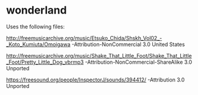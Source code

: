 # wonderland

Uses the following files:

http://freemusicarchive.org/music/Etsuko_Chida/Shskh_Vol02_-_Koto_Kumiuta/Omoigawa
-Attribution-NonCommercial 3.0 United States

http://freemusicarchive.org/music/Shake_That_Little_Foot/Shake_That_Little_Foot/Pretty_Little_Dog_vbrmp3
-Attribution-NonCommercial-ShareAlike 3.0 Unported

https://freesound.org/people/InspectorJ/sounds/394412/
-Attribution 3.0 Unported